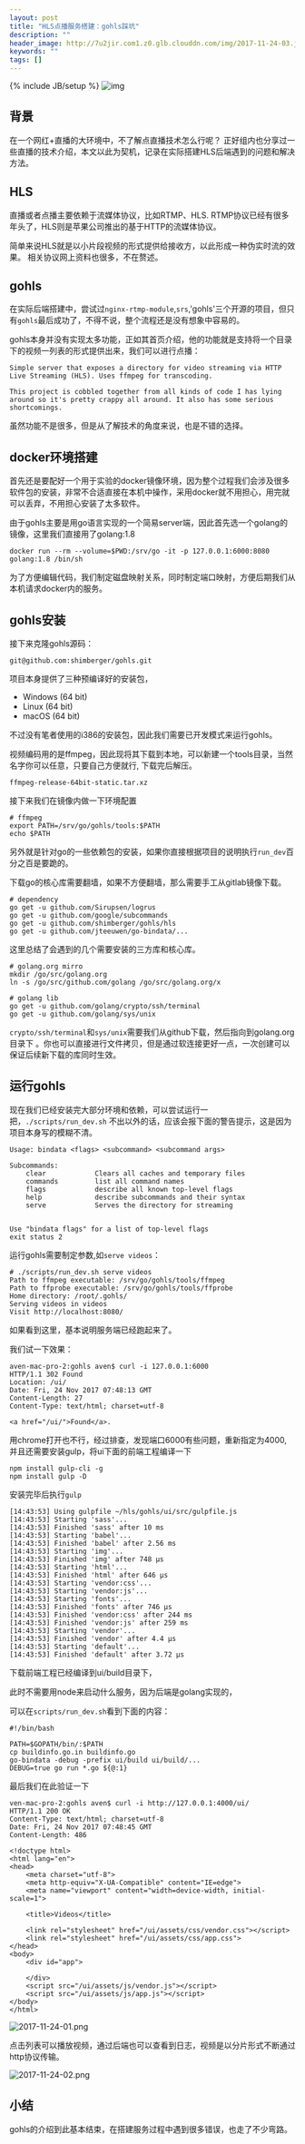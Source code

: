 ```yaml
---
layout: post
title: "HLS点播服务搭建：gohls踩坑"
description: ""
header_image: http://7u2jir.com1.z0.glb.clouddn.com/img/2017-11-24-03.jpg
keywords: ""
tags: []
---
```

{% include JB/setup %}
![img](http://7u2jir.com1.z0.glb.clouddn.com/img/2017-11-24-03.jpg)

## 背景

在一个网红+直播的大环境中，不了解点直播技术怎么行呢？
正好组内也分享过一些直播的技术介绍，本文以此为契机，记录在实际搭建HLS后端遇到的问题和解决方法。

## HLS
直播或者点播主要依赖于流媒体协议，比如RTMP、HLS.
RTMP协议已经有很多年头了，HLS则是苹果公司推出的基于HTTP的流媒体协议。

简单来说HLS就是以小片段视频的形式提供给接收方，以此形成一种伪实时流的效果。
相关协议网上资料也很多，不在赘述。

## gohls

在实际后端搭建中，尝试过`nginx-rtmp-module`,`srs`,'gohls'三个开源的项目，但只有`gohls`最后成功了，不得不说，整个流程还是没有想象中容易的。

gohls本身并没有实现太多功能，正如其首页介绍，他的功能就是支持将一个目录下的视频一列表的形式提供出来，我们可以进行点播：
```
Simple server that exposes a directory for video streaming via HTTP Live Streaming (HLS). Uses ffmpeg for transcoding.

This project is cobbled together from all kinds of code I has lying around so it's pretty crappy all around. It also has some serious shortcomings.
```

虽然功能不是很多，但是从了解技术的角度来说，也是不错的选择。

## docker环境搭建

首先还是要配好一个用于实验的docker镜像环境，因为整个过程我们会涉及很多软件包的安装，非常不合适直接在本机中操作，采用docker就不用担心，用完就可以丢弃，不用担心安装了太多软件。

由于gohls主要是用go语言实现的一个简易server端，因此首先选一个golang的镜像，这里我们直接用了golang:1.8

```
docker run --rm --volume=$PWD:/srv/go -it -p 127.0.0.1:6000:8080 golang:1.8 /bin/sh
```
为了方便编辑代码，我们制定磁盘映射关系，同时制定端口映射，方便后期我们从本机请求docker内的服务。

## gohls安装

接下来克隆gohls源码：

```
git@github.com:shimberger/gohls.git
```
项目本身提供了三种预编译好的安装包，

* Windows (64 bit)
* Linux (64 bit)
* macOS (64 bit)

不过没有笔者使用的i386的安装包，因此我们需要已开发模式来运行gohls。

视频编码用的是ffmpeg，因此现将其下载到本地，可以新建一个tools目录，当然名字你可以任意，只要自己方便就行, 下载完后解压。

```
ffmpeg-release-64bit-static.tar.xz
```

接下来我们在镜像内做一下环境配置

```shell
# ffmpeg 
export PATH=/srv/go/gohls/tools:$PATH
echo $PATH
```

另外就是针对go的一些依赖包的安装，如果你直接根据项目的说明执行`run_dev`百分之百是要跪的。

下载go的核心库需要翻墙，如果不方便翻墙，那么需要手工从gitlab镜像下载。

```
# dependency
go get -u github.com/Sirupsen/logrus
go get -u github.com/google/subcommands
go get -u github.com/shimberger/gohls/hls
go get -u github.com/jteeuwen/go-bindata/...
```

这里总结了会遇到的几个需要安装的三方库和核心库。

```
# golang.org mirro
mkdir /go/src/golang.org
ln -s /go/src/github.com/golang /go/src/golang.org/x

# golang lib
go get -u github.com/golang/crypto/ssh/terminal
go get -u github.com/golang/sys/unix
```

`crypto/ssh/terminal`和`sys/unix`需要我们从github下载，然后指向到golang.org目录下
。你也可以直接进行文件拷贝，但是通过软连接更好一点，一次创建可以保证后续新下载的库同时生效。

## 运行gohls

现在我们已经安装完大部分环境和依赖，可以尝试运行一把，`./scripts/run_dev.sh`
不出以外的话，应该会报下面的警告提示，这是因为项目本身写的模糊不清。

```
Usage: bindata <flags> <subcommand> <subcommand args>

Subcommands:
	clear            Clears all caches and temporary files
	commands         list all command names
	flags            describe all known top-level flags
	help             describe subcommands and their syntax
	serve            Serves the directory for streaming


Use "bindata flags" for a list of top-level flags
exit status 2

```

运行gohls需要制定参数,如`serve videos`：

```
# ./scripts/run_dev.sh serve videos  
Path to ffmpeg executable: /srv/go/gohls/tools/ffmpeg
Path to ffprobe executable: /srv/go/gohls/tools/ffprobe
Home directory: /root/.gohls/
Serving videos in videos
Visit http://localhost:8080/
```

如果看到这里，基本说明服务端已经跑起来了。

我们试一下效果：

```
aven-mac-pro-2:gohls aven$ curl -i 127.0.0.1:6000
HTTP/1.1 302 Found
Location: /ui/
Date: Fri, 24 Nov 2017 07:48:13 GMT
Content-Length: 27
Content-Type: text/html; charset=utf-8

<a href="/ui/">Found</a>.
```

用chrome打开也不行，经过排查，发现端口6000有些问题，重新指定为4000, 并且还需要安装gulp，将ui下面的前端工程编译一下

```
npm install gulp-cli -g
npm install gulp -D
```
安装完毕后执行`gulp`

```
[14:43:53] Using gulpfile ~/hls/gohls/ui/src/gulpfile.js
[14:43:53] Starting 'sass'...
[14:43:53] Finished 'sass' after 10 ms
[14:43:53] Starting 'babel'...
[14:43:53] Finished 'babel' after 2.56 ms
[14:43:53] Starting 'img'...
[14:43:53] Finished 'img' after 748 μs
[14:43:53] Starting 'html'...
[14:43:53] Finished 'html' after 646 μs
[14:43:53] Starting 'vendor:css'...
[14:43:53] Starting 'vendor:js'...
[14:43:53] Starting 'fonts'...
[14:43:53] Finished 'fonts' after 746 μs
[14:43:53] Finished 'vendor:css' after 244 ms
[14:43:53] Finished 'vendor:js' after 259 ms
[14:43:53] Starting 'vendor'...
[14:43:53] Finished 'vendor' after 4.4 μs
[14:43:53] Starting 'default'...
[14:43:53] Finished 'default' after 3.72 μs
```
下载前端工程已经编译到ui/build目录下，

此时不需要用node来启动什么服务，因为后端是golang实现的，

可以在`scripts/run_dev.sh`看到下面的内容：

```
#!/bin/bash

PATH=$GOPATH/bin/:$PATH
cp buildinfo.go.in buildinfo.go
go-bindata -debug -prefix ui/build ui/build/...
DEBUG=true go run *.go ${@:1}
```

最后我们在此验证一下

```
ven-mac-pro-2:gohls aven$ curl -i http://127.0.0.1:4000/ui/
HTTP/1.1 200 OK
Content-Type: text/html; charset=utf-8
Date: Fri, 24 Nov 2017 07:48:45 GMT
Content-Length: 486

<!doctype html>
<html lang="en">
<head>
	<meta charset="utf-8">
	<meta http-equiv="X-UA-Compatible" content="IE=edge">
	<meta name="viewport" content="width=device-width, initial-scale=1">

	<title>Videos</title>

	<link rel="stylesheet" href="/ui/assets/css/vendor.css"></script>
	<link rel="stylesheet" href="/ui/assets/css/app.css">
</head>
<body>
	<div id="app">

	</div>
	<script src="/ui/assets/js/vendor.js"></script>
	<script src="/ui/assets/js/app.js"></script>
</body>
</html>
```

![2017-11-24-01.png](http://7u2jir.com1.z0.glb.clouddn.com/img/2017-11-24-01.png)

点击列表可以播放视频，通过后端也可以查看到日志，视频是以分片形式不断通过http协议传输。

![2017-11-24-02.png](http://7u2jir.com1.z0.glb.clouddn.com/img/2017-11-24-02.png)

## 小结

gohls的介绍到此基本结束，在搭建服务过程中遇到很多错误，也走了不少弯路。
